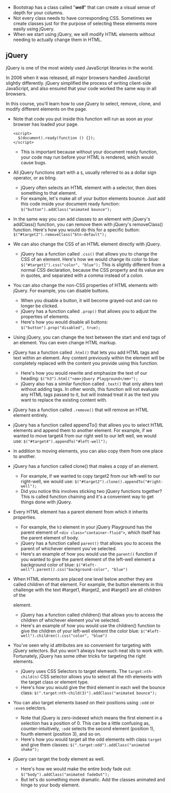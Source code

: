 - Bootstrap has a class called "**_well_**" that can create a visual sense of depth for your columns.
- Not every class needs to have corresponding CSS. Sometimes we create classes just for the purpose of selecting these elements more easily using jQuery.
- When we start using jQuery, we will modify HTML elements without needing to actually change them in HTML.

## jQuery

jQuery is one of the most widely used JavaScript libraries in the world.

In 2006 when it was released, all major browsers handled JavaScript slightly differently. jQuery simplified the process of writing client-side JavaScript, and also ensured that your code worked the same way in all browsers.

In this course, you'll learn how to use jQuery to select, remove, clone, and modify different elements on the page.

- Note that code you put inside this function will run as soon as your browser has loaded your page.

  ```
  <script>
    $(document).ready(function () {});
  </script>
  ```

  - This is important because without your document ready function, your code may run before your HTML is rendered, which would cause bugs.

- All jQuery functions start with a `$`, usually referred to as a dollar sign operator, or as bling.

  - jQuery often selects an HTML element with a selector, then does something to that element.
  - For example, let's make all of your button elements bounce. Just add this code inside your document ready function: `$("button").addClass("animated bounce");`

- In the same way you can add classes to an element with jQuery's addClass() function, you can remove them with jQuery's removeClass() function.
  Here's how you would do this for a specific button: `$("#target2").removeClass("btn-default");`
- We can also change the CSS of an HTML element directly with jQuery.

  - jQuery has a function called `.css()` that allows you to change the CSS of an element.
    Here's how we would change its color to blue: `$("#target1").css("color", "blue");`
    This is slightly different from a normal CSS declaration, because the CSS property and its value are in quotes, and separated with a comma instead of a colon.

- You can also change the non-CSS properties of HTML elements with jQuery. For example, you can disable buttons.

  - When you disable a button, it will become grayed-out and can no longer be clicked.
  - jQuery has a function called `.prop()` that allows you to adjust the properties of elements.
  - Here's how you would disable all buttons: `$("button").prop("disabled", true);`

- Using jQuery, you can change the text between the start and end tags of an element. You can even change HTML markup.

- jQuery has a function called `.html()` that lets you add HTML tags and text within an element. Any content previously within the element will be completely replaced with the content you provide using this function.

  - Here's how you would rewrite and emphasize the text of our heading: `$("h3").html("<em>jQuery Playground</em>");`
  - jQuery also has a similar function called `.text()` that only alters text without adding tags. In other words, this function will not evaluate any HTML tags passed to it, but will instead treat it as the text you want to replace the existing content with.

- jQuery has a function called `.remove()` that will remove an HTML element entirely.
- jQuery has a function called appendTo() that allows you to select HTML elements and append them to another element. For example, if we wanted to move target4 from our right well to our left well, we would use: `$("#target4").appendTo("#left-well");`

- In addition to moving elements, you can also copy them from one place to another.

- jQuery has a function called clone() that makes a copy of an element.

  - For example, if we wanted to copy target2 from our left-well to our right-well, we would use:
    `$("#target2").clone().appendTo("#right-well");`
  - Did you notice this involves sticking two jQuery functions together? This is called function chaining and it's a convenient way to get things done with jQuery.

- Every HTML element has a parent element from which it inherits properties.

  - For example, the `h3` element in your jQuery Playground has the parent element of `<div class="container-fluid">`, which itself has the parent element of body.
  - jQuery has a function called `parent()` that allows you to access the parent of whichever element you've selected.
  - Here's an example of how you would use the `parent()` function if you wanted to give the parent element of the left-well element a background color of blue: `$("#left-well").parent().css("background-color", "blue")`

- When HTML elements are placed one level below another they are called children of that element. For example, the button elements in this challenge with the text #target1, #target2, and #target3 are all children of the <div class="well" id="left-well"> element.

  - jQuery has a function called children() that allows you to access the children of whichever element you've selected.
  - Here's an example of how you would use the children() function to give the children of your left-well element the color blue: `$("#left-well").children().css("color", "blue")`

- You've seen why id attributes are so convenient for targeting with jQuery selectors. But you won't always have such neat ids to work with. Fortunately, jQuery has some other tricks for targeting the right elements.

  - jQuery uses CSS Selectors to target elements. The `target:nth-child(n)` CSS selector allows you to select all the nth elements with the target class or element type.
  - Here's how you would give the third element in each well the bounce class: `$(".target:nth-child(3)").addClass("animated bounce");`

- You can also target elements based on their positions using `:odd` or `:even` selectors.

  - Note that jQuery is zero-indexed which means the first element in a selection has a position of 0. This can be a little confusing as, counter-intuitively, `:odd` selects the second element (position 1), fourth element (position 3), and so on.
  - Here's how you would target all the odd elements with class `target` and give them classes: `$(".target:odd").addClass("animated shake");`

- jQuery can target the body element as well.
  - Here's how we would make the entire body fade out: `$("body").addClass("animated fadeOut");`
  - But let's do something more dramatic. Add the classes animated and hinge to your body element.
